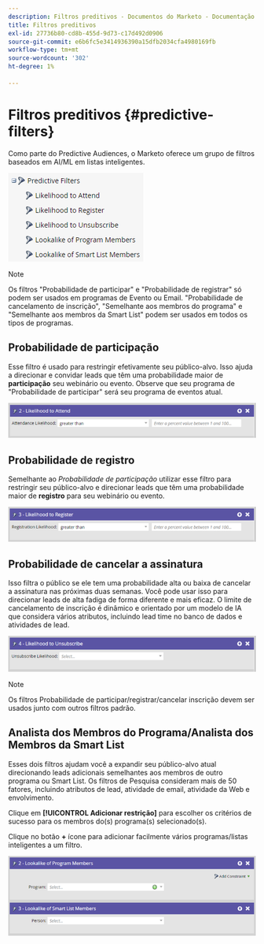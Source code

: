 ```yaml
---
description: Filtros preditivos - Documentos do Marketo - Documentação do produto
title: Filtros preditivos
exl-id: 27736b80-cd8b-455d-9d73-c17d492d0906
source-git-commit: e6b6fc5e3414936390a15dfb2034cfa4980169fb
workflow-type: tm+mt
source-wordcount: '302'
ht-degree: 1%

---
```


# Filtros preditivos {#predictive-filters}

Como parte do Predictive Audiences, o Marketo oferece um grupo de filtros baseados em AI/ML em listas inteligentes.

![Imagem Um](assets/predictive-filters-1.png)

>[!NOTE]
>
>Os filtros &quot;Probabilidade de participar&quot; e &quot;Probabilidade de registrar&quot; só podem ser usados em programas de Evento ou Email. &quot;Probabilidade de cancelamento de inscrição&quot;, &quot;Semelhante aos membros do programa&quot; e &quot;Semelhante aos membros da Smart List&quot; podem ser usados em todos os tipos de programas.

## Probabilidade de participação

Esse filtro é usado para restringir efetivamente seu público-alvo. Isso ajuda a direcionar e convidar leads que têm uma probabilidade maior de **participação** seu webinário ou evento. Observe que seu programa de &quot;Probabilidade de participar&quot; será seu programa de eventos atual.

![Imagem dois](assets/predictive-filters-2.png)

## Probabilidade de registro

Semelhante ao _Probabilidade de participação_ utilizar esse filtro para restringir seu público-alvo e direcionar leads que têm uma probabilidade maior de **registro** para seu webinário ou evento.

![Imagem Três](assets/predictive-filters-3.png)

## Probabilidade de cancelar a assinatura

Isso filtra o público se ele tem uma probabilidade alta ou baixa de cancelar a assinatura nas próximas duas semanas. Você pode usar isso para direcionar leads de alta fadiga de forma diferente e mais eficaz. O limite de cancelamento de inscrição é dinâmico e orientado por um modelo de IA que considera vários atributos, incluindo lead time no banco de dados e atividades de lead.

![Imagem quatro](assets/predictive-filters-4.png)

>[!NOTE]
>
>Os filtros Probabilidade de participar/registrar/cancelar inscrição devem ser usados junto com outros filtros padrão.

## Analista dos Membros do Programa/Analista dos Membros da Smart List

Esses dois filtros ajudam você a expandir seu público-alvo atual direcionando leads adicionais semelhantes aos membros de outro programa ou Smart List. Os filtros de Pesquisa consideram mais de 50 fatores, incluindo atributos de lead, atividade de email, atividade da Web e envolvimento.

Clique em **[!UICONTROL Adicionar restrição]** para escolher os critérios de sucesso para os membros do(s) programa(s) selecionado(s).

Clique no botão **+** ícone para adicionar facilmente vários programas/listas inteligentes a um filtro.

![Imagem cinco](assets/predictive-filters-5.png)
